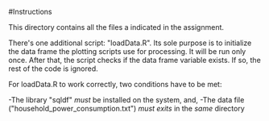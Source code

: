 #Instructions

This directory contains all the files a indicated in the assignment.

There's one additional script: "loadData.R". Its sole purpose is to initialize 
the data frame the plotting scripts use for processing.
It will be run only once. After that, the script checks if the data frame 
variable exists. If so, the rest of the code is ignored.

For loadData.R to work correctly, two conditions have to be met:

-The library "sqldf" *must* be installed on the system, and,
-The data file ("household_power_consumption.txt") *must exits* in the *same* directory

